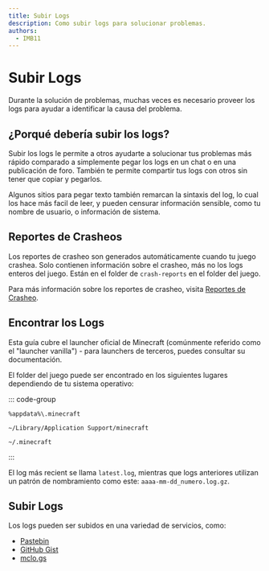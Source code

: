 ```yaml
---
title: Subir Logs
description: Como subir logs para solucionar problemas.
authors:
  - IMB11
---
```


# Subir Logs

Durante la solución de problemas, muchas veces es necesario proveer los logs para ayudar a identificar la causa del problema.

## ¿Porqué debería subir los logs?

Subir los logs le permite a otros ayudarte a solucionar tus problemas más rápido comparado a simplemente pegar los logs en un chat o en una publicación de foro. También te permite compartir tus logs con otros sin tener que copiar y pegarlos.

Algunos sitios para pegar texto también remarcan la sintaxis del log, lo cual los hace más facil de leer, y pueden censurar información sensible, como tu nombre de usuario, o información de sistema.

## Reportes de Crasheos

Los reportes de crasheo son generados automáticamente cuando tu juego crashea. Solo contienen información sobre el crasheo, más no los logs enteros del juego. Están en el folder de `crash-reports` en el folder del juego.

Para más información sobre los reportes de crasheo, visita [Reportes de Crasheo](./crash-reports).

## Encontrar los Logs

Esta guía cubre el launcher oficial de Minecraft (comúnmente referido como el "launcher vanilla") - para launchers de terceros, puedes consultar su documentación.

El folder del juego puede ser encontrado en los siguientes lugares dependiendo de tu sistema operativo:

::: code-group

```:no-line-numbers [Windows]
%appdata%\.minecraft
```

```:no-line-numbers [macOS]
~/Library/Application Support/minecraft
```

```:no-line-numbers [Linux]
~/.minecraft
```

:::

El log más recient se llama `latest.log`, mientras que logs anteriores utilizan un patrón de nombramiento como este: `aaaa-mm-dd_numero.log.gz`.

## Subir Logs

Los logs pueden ser subidos en una variedad de servicios, como:

- [Pastebin](https://pastebin.com/)
- [GitHub Gist](https://gist.github.com/)
- [mclo.gs](https://mclo.gs/)
